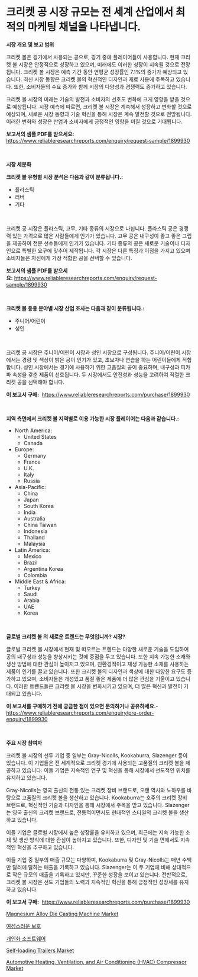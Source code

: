 <p><h1>크리켓 공 시장 규모는 전 세계 산업에서 최적의 마케팅 채널을 나타냅니다.</h1></p><p><strong>시장 개요 및 보고 범위</strong></p>
<p><p>크리켓 볼은 경기에서 사용되는 공으로, 경기 중에 플레이어들이 사용합니다. 현재 크리켓 볼 시장은 안정적으로 성장하고 있으며, 미래에도 이러한 성장이 지속될 것으로 전망됩니다. 크리켓 볼 시장은 예측 기간 동안 연평균 성장률인 7.1%의 증가가 예상되고 있습니다. 최신 시장 동향은 크리켓 볼의 혁신적인 디자인과 재료 사용에 주목하고 있습니다. 또한, 소비자들의 수요 증가와 함께 시장의 다양성과 경쟁력도 증가하고 있습니다.</p><p>크리켓 볼 시장의 미래는 기술의 발전과 소비자의 선호도 변화에 크게 영향을 받을 것으로 예상됩니다. 시장 예측에 따르면, 크리켓 볼 시장은 계속해서 성장하고 변화할 것으로 예상되며, 새로운 시장 동향과 기술 혁신을 통해 시장은 계속 발전할 것으로 전망됩니다. 이러한 변화와 성장은 산업과 소비자에게 긍정적인 영향을 미칠 것으로 기대됩니다.</p></p>
<p><strong>보고서의 샘플 PDF를 받으세요:</strong> <a href="https://www.reliableresearchreports.com/enquiry/request-sample/1899930">https://www.reliableresearchreports.com/enquiry/request-sample/1899930</a></p>
<p>&nbsp;</p>
<p><strong>시장 세분화</strong></p>
<p><strong>크리켓 볼 유형별 시장 분석은 다음과 같이 분류됩니다.:</strong></p>
<p><ul><li>플라스틱</li><li>러버</li><li>기타</li></ul></p>
<p>&nbsp;</p>
<p><p>크리켓 공 시장은 플라스틱, 고무, 기타 종류의 시장으로 나뉩니다. 플라스틱 공은 경쟁력 있는 가격으로 많은 사람들에게 인기가 있습니다. 고무 공은 내구성이 좋고 좋은 그립을 제공하여 전문 선수들에게 인기가 있습니다. 기타 종류의 공은 새로운 기술이나 디자인으로 특별한 요구에 맞추어 제작됩니다. 각 시장은 다른 특징과 이점을 가지고 있으며 소비자들은 자신에게 가장 적합한 공을 선택할 수 있습니다.</p></p>
<p><strong>보고서의 샘플 PDF를 받으세요:</strong>&nbsp;<a href="https://www.reliableresearchreports.com/enquiry/request-sample/1899930">https://www.reliableresearchreports.com/enquiry/request-sample/1899930</a></p>
<p>&nbsp;</p>
<p><strong> 크리켓 볼 응용 분야별 시장 산업 조사는 다음과 같이 분류됩니다.:</strong></p>
<p><ul><li>주니어/어린이</li><li>성인</li></ul></p>
<p>&nbsp;</p>
<p><p>크리켓 공 시장은 주니어/어린이 시장과 성인 시장으로 구성됩니다. 주니어/어린이 시장에서는 경량 및 색상이 밝은 공이 인기가 있고, 초보자나 연습을 하는 어린이들에게 적합합니다. 성인 시장에서는 경기에 사용하기 위한 고품질의 공이 중요하며, 내구성과 피카파 속성을 갖춘 제품이 선호됩니다. 두 시장에서도 안전성과 성능을 고려하여 적절한 크리켓 공을 선택해야 합니다.</p></p>
<p><strong>이 보고서 구매:</strong>&nbsp; <a href="https://www.reliableresearchreports.com/purchase/1899930">https://www.reliableresearchreports.com/purchase/1899930</a></p>
<p>&nbsp;</p>
<p><strong>지역 측면에서 크리켓 볼 지역별로 이용 가능한 시장 플레이어는 다음과 같습니다.:</strong></p>
<p><ul>
    <li>
        North America:
        <ul>
            <li>United States</li>
            <li>Canada</li>
        </ul>
    </li>
    <li>
        Europe:
        <ul>
            <li>Germany</li>
            <li>France</li>
            <li>U.K.</li>
            <li>Italy</li>
            <li>Russia</li>
        </ul>
    </li>
    <li>
        Asia-Pacific:
        <ul>
            <li>China</li>
            <li>Japan</li>
            <li>South Korea</li>
            <li>India</li>
            <li>Australia</li>
            <li>China Taiwan</li>
            <li>Indonesia</li>
            <li>Thailand</li>
            <li>Malaysia</li>
        </ul>
    </li>
    <li>
        Latin America:
        <ul>
            <li>Mexico</li>
            <li>Brazil</li>
            <li>Argentina Korea</li>
            <li>Colombia</li>
        </ul>
    </li>
    <li>
        Middle East & Africa:
        <ul>
            <li>Turkey</li>
            <li>Saudi</li>
            <li>Arabia</li>
            <li>UAE</li>
            <li>Korea</li>
        </ul>
    </li>
    </ul></p>
<p>&nbsp;</p>
<p><strong>글로벌 크리켓 볼 의 새로운 트렌드는 무엇입니까? 시장?</strong></p>
<p><p>글로벌 크리켓 볼 시장에서 현재 및 떠오르는 트렌드는 다양한 새로운 기술을 도입하여 공의 내구성과 성능을 향상시키는 것에 중점을 두고 있습니다. 또한 지속 가능한 소재와 생산 방법에 대한 관심이 높아지고 있으며, 친환경적이고 재생 가능한 소재를 사용하는 제품이 인기를 끌고 있습니다. 또한 크리켓 볼의 디자인과 색상에 대한 다양한 요구도 증가하고 있으며, 소비자들은 개성있고 품질 좋은 제품에 더 많은 관심을 기울이고 있습니다. 이러한 트렌드들은 크리켓 볼 시장을 변화시키고 있으며, 더 많은 혁신과 발전이 기대되고 있습니다.</p></p>
<p><strong>이 보고서를 구매하기 전에 궁금한 점이 있으면 문의하거나 공유하세요.</strong>- <a href="https://www.reliableresearchreports.com/enquiry/pre-order-enquiry/1899930">https://www.reliableresearchreports.com/enquiry/pre-order-enquiry/1899930</a></p>
<p>&nbsp;</p>
<p><strong>주요 시장 참여자</strong></p>
<p><p>크리켓 볼 시장의 선두 기업 중 일부는 Gray-Nicolls, Kookaburra, Slazenger 등이 있습니다. 이 기업들은 전 세계적으로 크리켓 경기에 사용되는 고품질의 크리켓 볼을 제공하고 있습니다. 이들 기업은 지속적인 연구 및 혁신을 통해 시장에서 선도적인 위치를 유지하고 있습니다.</p><p>Gray-Nicolls는 영국 출신의 전통 있는 크리켓 장비 브랜드로, 오랜 역사와 노하우를 바탕으로 고품질의 크리켓 볼을 생산하고 있습니다. Kookaburra는 호주의 크리켓 장비 브랜드로, 혁신적인 기술과 디자인을 통해 시장에서 주목을 받고 있습니다. Slazenger는 영국 출신의 크리켓 브랜드로, 전통적이면서도 현대적인 스타일의 크리켓 볼을 생산하고 있습니다.</p><p>이들 기업은 글로벌 시장에서 높은 성장률을 유지하고 있으며, 최근에는 지속 가능한 소재 및 생산 방식에 대한 관심이 높아지고 있습니다. 또한, 디자인 및 기술 면에서도 지속적인 혁신을 추구하고 있습니다.</p><p>이들 기업 중 일부의 매출 규모는 다양하며, Kookaburra 및 Gray-Nicolls는 매년 수백만 달러에 달하는 매출을 기록하고 있습니다. Slazenger는 이 두 기업에 비해 상대적으로 작은 규모의 매출을 기록하고 있지만, 꾸준한 성장을 보이고 있습니다. 전반적으로, 크리켓 볼 시장은 선도 기업들의 노력과 지속적인 혁신을 통해 긍정적인 성장세를 유지하고 있습니다.</p></p>
<p><strong>이 보고서 구매:</strong>&nbsp;&nbsp;<a href="https://www.reliableresearchreports.com/purchase/1899930">https://www.reliableresearchreports.com/purchase/1899930</a></p>
<p><p><a href="https://issuu.com/reportprime-2/docs/magnesium-alloy-die-casting-machine-market-size-20">Magnesium Alloy Die Casting Machine Market</a></p><p><a href="https://github.com/vs019sa3m8x/Market-Research-Report-List-1/blob/main/3770916186351.md">여성스러운 보호</a></p><p><a href="https://medium.com/@elenrrera7685/%EA%B0%9C%EC%9D%B8%ED%99%94-%EC%86%8C%ED%94%84%ED%8A%B8%EC%9B%A8%EC%96%B4-%EC%8B%9C%EC%9E%A5-%EC%A7%80%ED%91%9C-%ED%95%B4%EB%8F%85-%EC%8B%9C%EC%9E%A5-%EC%A0%90%EC%9C%A0%EC%9C%A8-%ED%8A%B8%EB%A0%8C%EB%93%9C-%EB%B0%8F-%EC%84%B1%EC%9E%A5-%EC%96%91%EC%83%81-82004a0e878e">개인화 소프트웨어</a></p><p><a href="https://sulfuric-clavicle-d39.notion.site/Self-loading-Trailers-Market-Provides-Detailed-Segmentation-of-this-Market-based-on-Type-Applicatio-fe9cc3ef5eb843c682db90b25ceea257">Self-loading Trailers Market</a></p><p><a href="https://view.publitas.com/reportprime-1/automotive-heating-ventilation-and-air-conditioning-hvac-compressor-market-size-market-trends-and-growth-outlook-forecasted-for-period-from-2024-to-2031/">Automotive Heating, Ventilation, and Air Conditioning (HVAC) Compressor Market</a></p></p>
